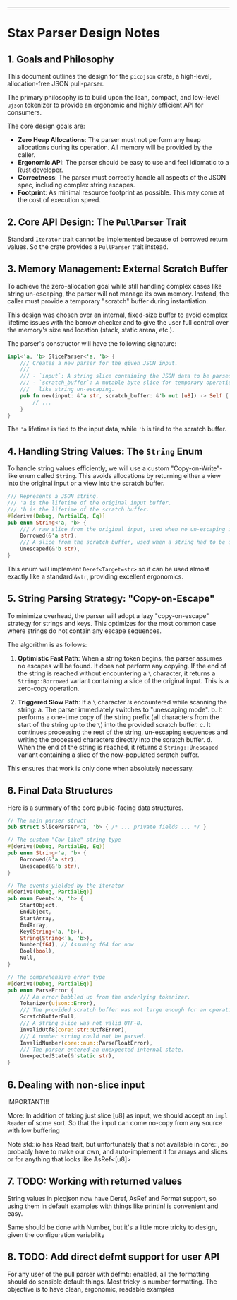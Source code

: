 
---

# Stax Parser Design Notes

## 1. Goals and Philosophy

This document outlines the design for the `picojson` crate, a high-level, allocation-free JSON pull-parser.

The primary philosophy is to build upon the lean, compact, and low-level `ujson` tokenizer to provide an ergonomic and highly efficient API for consumers.

The core design goals are:
- **Zero Heap Allocations**: The parser must not perform any heap allocations during its operation. All memory will be provided by the caller.
- **Ergonomic API**: The parser should be easy to use and feel idiomatic to a Rust developer.
- **Correctness**: The parser must correctly handle all aspects of the JSON spec, including complex string escapes.
- **Footprint**: As minimal resource footprint as possible. This may come at the cost of execution speed.

## 2. Core API Design: The `PullParser` Trait

Standard `Iterator` trait cannot be implemented because of borrowed return values. So the crate provides a `PullParser` trait instead.

## 3. Memory Management: External Scratch Buffer

To achieve the zero-allocation goal while still handling complex cases like string un-escaping, the parser will not manage its own memory. Instead, the caller must provide a temporary "scratch" buffer during instantiation.

This design was chosen over an internal, fixed-size buffer to avoid complex lifetime issues with the borrow checker and to give the user full control over the memory's size and location (stack, static arena, etc.).

The parser's constructor will have the following signature:

```rust
impl<'a, 'b> SliceParser<'a, 'b> {
    /// Creates a new parser for the given JSON input.
    ///
    /// - `input`: A string slice containing the JSON data to be parsed.
    /// - `scratch_buffer`: A mutable byte slice for temporary operations,
    ///   like string un-escaping.
    pub fn new(input: &'a str, scratch_buffer: &'b mut [u8]) -> Self {
        // ...
    }
}
```

The `'a` lifetime is tied to the input data, while `'b` is tied to the scratch buffer.

## 4. Handling String Values: The `String` Enum

To handle string values efficiently, we will use a custom "Copy-on-Write"-like enum called `String`. This avoids allocations by returning either a view into the original input or a view into the scratch buffer.

```rust
/// Represents a JSON string.
/// 'a is the lifetime of the original input buffer.
/// 'b is the lifetime of the scratch buffer.
#[derive(Debug, PartialEq, Eq)]
pub enum String<'a, 'b> {
    /// A raw slice from the original input, used when no un-escaping is needed.
    Borrowed(&'a str),
    /// A slice from the scratch buffer, used when a string had to be un-escaped.
    Unescaped(&'b str),
}
```

This enum will implement `Deref<Target=str>` so it can be used almost exactly like a standard `&str`, providing excellent ergonomics.

## 5. String Parsing Strategy: "Copy-on-Escape"

To minimize overhead, the parser will adopt a lazy "copy-on-escape" strategy for strings and keys. This optimizes for the most common case where strings do not contain any escape sequences.

The algorithm is as follows:

1.  **Optimistic Fast Path**: When a string token begins, the parser assumes no escapes will be found. It does not perform any copying. If the end of the string is reached without encountering a `\` character, it returns a `String::Borrowed` variant containing a slice of the original input. This is a zero-copy operation.

2.  **Triggered Slow Path**: If a `\` character *is* encountered while scanning the string:
    a. The parser immediately switches to "unescaping mode".
    b. It performs a one-time copy of the string prefix (all characters from the start of the string up to the `\`) into the provided scratch buffer.
    c. It continues processing the rest of the string, un-escaping sequences and writing the processed characters directly into the scratch buffer.
    d. When the end of the string is reached, it returns a `String::Unescaped` variant containing a slice of the now-populated scratch buffer.

This ensures that work is only done when absolutely necessary.

## 6. Final Data Structures

Here is a summary of the core public-facing data structures.

```rust
// The main parser struct
pub struct SliceParser<'a, 'b> { /* ... private fields ... */ }

// The custom "Cow-like" string type
#[derive(Debug, PartialEq, Eq)]
pub enum String<'a, 'b> {
    Borrowed(&'a str),
    Unescaped(&'b str),
}

// The events yielded by the iterator
#[derive(Debug, PartialEq)]
pub enum Event<'a, 'b> {
    StartObject,
    EndObject,
    StartArray,
    EndArray,
    Key(String<'a, 'b>),
    String(String<'a, 'b>),
    Number(f64), // Assuming f64 for now
    Bool(bool),
    Null,
}

// The comprehensive error type
#[derive(Debug, PartialEq)]
pub enum ParseError {
    /// An error bubbled up from the underlying tokenizer.
    Tokenizer(ujson::Error),
    /// The provided scratch buffer was not large enough for an operation.
    ScratchBufferFull,
    /// A string slice was not valid UTF-8.
    InvalidUtf8(core::str::Utf8Error),
    /// A number string could not be parsed.
    InvalidNumber(core::num::ParseFloatError),
    /// The parser entered an unexpected internal state.
    UnexpectedState(&'static str),
}
```

## 6. Dealing with non-slice input

IMPORTANT!!!

More: In addition of taking just slice [u8] as input, we should accept an `impl Reader` of some sort.
So that the input can come no-copy from any source with low buffering

Note std::io has Read trait, but unfortunately that's not available in core::, so probably have to
make our own, and auto-implement it for arrays and slices or for anything that looks like AsRef<[u8]>

## 7. TODO: Working with returned values

String values in picojson now have Deref, AsRef and Format support, so using them in default examples
with things like println! is convenient and easy.

Same should be done with Number, but it's a little more tricky to design, given the configuration
variability

## 8. TODO: Add direct defmt support for user API

For any user of the pull parser with defmt:: enabled, all the formatting should do sensible
default things. Most tricky is number formatting. The objective is to have clean, ergonomic, readable
examples
